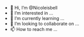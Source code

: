 - 👋 Hi, I’m @Nicoleisbell
- 👀 I’m interested in ...
- 🌱 I’m currently learning ...
- 💞️ I’m looking to collaborate on ...
- 📫 How to reach me ...

<!---
Nicoleisbell/Nicoleisbell is a ✨ special ✨ repository because its `README.md` (this file) appears on your GitHub profile.
You can click the Preview link to take a look at your changes.
--->
